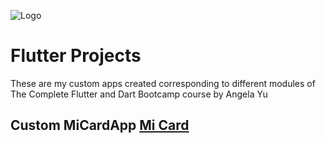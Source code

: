 ![Logo](/assets/images/tux.png) 
#  Flutter Projects 

These are my custom apps created corresponding to different modules of The Complete Flutter and Dart Bootcamp course by Angela Yu

 
 
## Custom MiCardApp  [Mi Card](https://duckduckgo.com)

